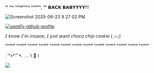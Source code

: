ᵗᵒ ᵐʸ ⁱᵐᵃᵍⁱⁿᵃʳʸ ʰᵃᵗᵉʳˢ, ⁱᵐ 𝗕𝗔𝗖𝗞 𝗕𝗔𝗕𝗬𝗬𝗬𝗬!!!

![Screenshot 2025-06-23 9 27 02 PM](https://github.com/user-attachments/assets/1ea5b4d2-794a-48c7-8b3e-10a9c5b51b56)

[![spotify-github-profile](https://spotify-github-profile.kittinanx.com/api/view?uid=31newi2imqx6oawnonuoik5iytmi&cover_image=true&theme=novatorem&show_offline=false&background_color=8f7070&interchange=false&bar_color=e9c8c8&bar_color_cover=false)](https://github.com/kittinan/spotify-github-profile)

𝘐 𝘬𝘯𝘰𝘸 𝘐'𝘮 𝘪𝘯𝘴𝘢𝘯𝘦, 𝘐 𝘫𝘶𝘴𝘵 𝘸𝘢𝘯𝘵 𝘤𝘩𝘰𝘤𝘰 𝘤𝘩𝘪𝘱 𝘤𝘰𝘰𝘬𝘪𝘦 ( ;~;)

ᶜᵒᵒᵏⁱᵉ ᶜᵒᵒᵏⁱᵉ ᶜᵒᵒᵏⁱᵉ ᶜᵒᵒᵏⁱᵉ ᶜᵒᵒᵏⁱᵉ ᶜᵒᵒᵏⁱᵉ ᶜᵒᵒᵏⁱᵉ ᶜᵒᵒᵏⁱᵉ ᶜᵒᵒᵏⁱᵉ ᶜᵒᵒᵏⁱᵉ ᶜᵒᵒᵏⁱᵉ ᶜᵒᵒᵏⁱᵉ ᶜᵒᵒᵏⁱᵉ 

ˏˋ°•*⁀➷ ˏ ˗ˏˋ꒰ 🍒 ꒱ 

![](https://komarev.com/ghpvc/?username=your-github-username&color=green)

